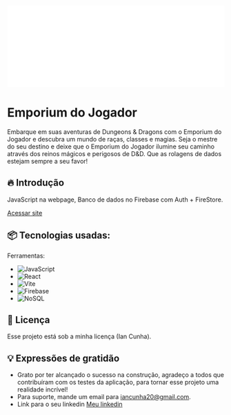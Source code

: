 ![Logo do projeto](https://github.com/ian-cunha/EmporiumDoJogador/blob/main/src/assets/logo.svg)

# Emporium do Jogador
Embarque em suas aventuras de Dungeons & Dragons com o Emporium do Jogador e descubra um mundo de raças, classes e magias. Seja o mestre do seu destino e deixe que o Emporium do Jogador ilumine seu caminho através dos reinos mágicos e perigosos de D&D. Que as rolagens de dados estejam sempre a seu favor!

## 🔥 Introdução
JavaScript na webpage, Banco de dados no Firebase com Auth + FireStore.

[Acessar site](https://www.emporiumdojogador.online/)

## 📦 Tecnologias usadas:

Ferramentas:
* ![JavaScript](https://img.shields.io/badge/javascript-%23323330.svg?style=for-the-badge&logo=javascript&logoColor=%23F7DF1E)
* ![React](https://img.shields.io/badge/react-%2320232a.svg?style=for-the-badge&logo=react&logoColor=%2361DAFB)
* ![Vite](https://img.shields.io/badge/vite-%23646CFF.svg?style=for-the-badge&logo=vite&logoColor=white)
* ![Firebase](https://img.shields.io/badge/Firebase-039BE5?style=for-the-badge&logo=Firebase&logoColor=white)
* ![NoSQL](https://img.shields.io/badge/nosql-%2320232a.svg?style=for-the-badge&logo=nosql&logoColor=white)

## 📄 Licença

Esse projeto está sob a minha licença (Ian Cunha).

## 💡 Expressões de gratidão

* Grato por ter alcançado o sucesso na construção, agradeço a todos que contribuíram com os testes da aplicação, para tornar esse projeto uma realidade incrível!
* Para suporte, mande um email para iancunha20@gmail.com.
* Link para o seu linkedin [Meu linkedin](https://www.linkedin.com/in/iancunha/)
